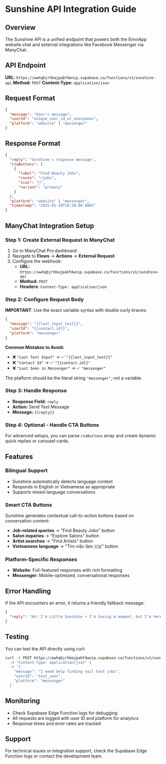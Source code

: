 # Sunshine API Integration Guide

## Overview
The Sunshine API is a unified endpoint that powers both the EmviApp website chat and external integrations like Facebook Messenger via ManyChat.

## API Endpoint
**URL:** `https://wwhqbjrhbajpabfdwnip.supabase.co/functions/v1/sunshine-api`
**Method:** `POST`
**Content-Type:** `application/json`

## Request Format
```json
{
  "message": "User's message",
  "userId": "unique_user_id_or_anonymous", 
  "platform": "website" | "messenger"
}
```

## Response Format
```json
{
  "reply": "Sunshine's response message",
  "ctaButtons": [
    {
      "label": "Find Beauty Jobs",
      "route": "/jobs",
      "icon": "💼",
      "variant": "primary"
    }
  ],
  "platform": "website" | "messenger",
  "timestamp": "2025-01-20T10:30:00.000Z"
}
```

## ManyChat Integration Setup

### Step 1: Create External Request in ManyChat
1. Go to ManyChat Pro dashboard
2. Navigate to **Flows** → **Actions** → **External Request**
3. Configure the webhook:
   - **URL:** `https://wwhqbjrhbajpabfdwnip.supabase.co/functions/v1/sunshine-api`
   - **Method:** `POST`
   - **Headers:** `Content-Type: application/json`

### Step 2: Configure Request Body
**IMPORTANT**: Use the exact variable syntax with double curly braces:

```json
{
  "message": "{{last_input_text}}",
  "userId": "{{contact.id}}", 
  "platform": "messenger"
}
```

**Common Mistakes to Avoid:**
- ❌ `"Last Text Input"` → ✅ `"{{last_input_text}}"`
- ❌ `"Contact Id"` → ✅ `"{{contact.id}}"`
- ❌ `"Last Seen in Messenger"` → ✅ `"messenger"`

The platform should be the literal string `"messenger"`, not a variable.

### Step 3: Handle Response
- **Response Field:** `reply`
- **Action:** Send Text Message
- **Message:** `{{reply}}`

### Step 4: Optional - Handle CTA Buttons
For advanced setups, you can parse `ctaButtons` array and create dynamic quick replies or carousel cards.

## Features

### Bilingual Support
- Sunshine automatically detects language context
- Responds in English or Vietnamese as appropriate
- Supports mixed-language conversations

### Smart CTA Buttons
Sunshine generates contextual call-to-action buttons based on conversation content:
- **Job-related queries** → "Find Beauty Jobs" button
- **Salon inquiries** → "Explore Salons" button  
- **Artist searches** → "Find Artists" button
- **Vietnamese language** → "Tìm việc làm 🇻🇳" button

### Platform-Specific Responses
- **Website:** Full-featured responses with rich formatting
- **Messenger:** Mobile-optimized, conversational responses

## Error Handling
If the API encounters an error, it returns a friendly fallback message:
```json
{
  "reply": "Hi! I'm Little Sunshine ☀️ I'm having a moment, but I'm here to help! Try asking me about beauty tips or salon services!"
}
```

## Testing
You can test the API directly using curl:
```bash
curl -X POST https://wwhqbjrhbajpabfdwnip.supabase.co/functions/v1/sunshine-api \
  -H "Content-Type: application/json" \
  -d '{
    "message": "I need help finding nail tech jobs",
    "userId": "test_user",
    "platform": "messenger"
  }'
```

## Monitoring
- Check Supabase Edge Function logs for debugging
- All requests are logged with user ID and platform for analytics
- Response times and error rates are tracked

## Support
For technical issues or integration support, check the Supabase Edge Function logs or contact the development team.